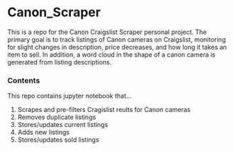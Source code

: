 # Canon_Scraper
This is a repo for the Canon Craigslist Scraper personal project. The primary goal is to track listings of Canon cameras on Craigslist, monitoring for slight changes in description, price decreases, and how long it takes an item to sell. In addition, a word cloud in the shape of a canon camera is generated from listing descriptions. 

### Contents
This repo contains jupyter notebook that...
1. Scrapes and pre-filters Cragislist reults for Canon cameras
2. Removes duplicate listings
3. Stores/updates current listings
4. Adds new listings
5. Stores/updates sold listings
